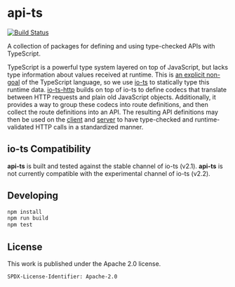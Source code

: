 # api-ts

[![Build Status]](https://github.com/BitGo/api-ts/actions/workflows/release.yaml)

[build status]:
  https://github.com/BitGo/api-ts/actions/workflows/release.yml/badge.svg?event=push

A collection of packages for defining and using type-checked APIs with TypeScript.

TypeScript is a powerful type system layered on top of JavaScript, but lacks type
information about values received at runtime. This is [an explicit non-goal] of the
TypeScript language, so we use [io-ts] to statically type this runtime data.
[io-ts-http] builds on top of io-ts to define codecs that translate between HTTP
requests and plain old JavaScript objects. Additionally, it provides a way to group
these codecs into route definitions, and then collect the route definitions into an API.
The resulting API definitions may then be used on the [client] and [server] to have
type-checked and runtime-validated HTTP calls in a standardized manner.

[an explicit non-goal]:
  https://github.com/Microsoft/TypeScript/wiki/TypeScript-Design-Goals#non-goals
[io-ts]: https://github.com/gcanti/io-ts
[io-ts-http]: packages/io-ts-http/README.md
[client]: packages/superagent-wrapper/README.md
[server]: packages/express-wrapper/README.md

## io-ts Compatibility

**api-ts** is built and tested against the stable channel of io-ts (v2.1). **api-ts** is
not currently compatible with the experimental channel of io-ts (v2.2).

## Developing

```sh
npm install
npm run build
npm test
```

## License

This work is published under the Apache 2.0 license.

`SPDX-License-Identifier: Apache-2.0`
